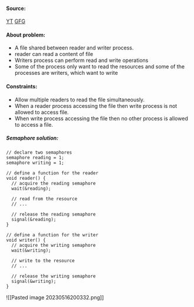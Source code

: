 #### Source:
[YT](https://www.youtube.com/watch?v=ntFKeKUQiQo&list=PLXj4XH7LcRfDrdQuJTHIPmKMpa7eYVaPm&index=36)
[GFG](https://www.geeksforgeeks.org/readers-writers-problem-set-1-introduction-and-readers-preference-solution/)


#### About problem:

* A file shared between reader and writer process.
* reader can read a content of file
* Writers process can perform read and write operations
* Some of the process only want to read the resources and some of the processes are writers, which want to write

#### Constraints:

* Allow multiple readers to read the file simultaneously.
* When a reader process accessing the file then write process is not allowed to access file.
* When write process accessing the file then no other process is allowed to access a file.

##### Semaphore solution:

```
// declare two semaphores
semaphore reading = 1;
semaphore writing = 1;

// define a function for the reader
void reader() {
  // acquire the reading semaphore
  wait(&reading);

  // read from the resource
  // ...

  // release the reading semaphore
  signal(&reading);
}

// define a function for the writer
void writer() {
  // acquire the writing semaphore
  wait(&writing);

  // write to the resource
  // ...

  // release the writing semaphore
  signal(&writing);
}

```

![[Pasted image 20230516200332.png]]


